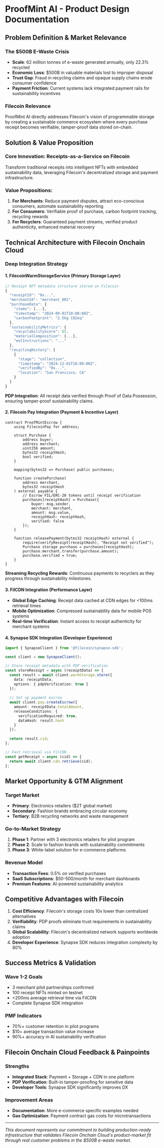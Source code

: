 # ProofMint AI - Product Design Documentation


## Problem Definition & Market Relevance

### The $500B E-Waste Crisis
- **Scale**: 62 million tonnes of e-waste generated annually, only 22.3% recycled
- **Economic Loss**: $500B in valuable materials lost to improper disposal
- **Trust Gap**: Fraud in recycling claims and opaque supply chains erode consumer confidence
- **Payment Friction**: Current systems lack integrated payment rails for sustainability incentives

### Filecoin Relevance
ProofMint AI directly addresses Filecoin's vision of programmable storage by creating a sustainable commerce ecosystem where every purchase receipt becomes verifiable, tamper-proof data stored on-chain.

## Solution & Value Proposition

### Core Innovation: Receipts-as-a-Service on Filecoin
Transform traditional receipts into intelligent NFTs with embedded sustainability data, leveraging Filecoin's decentralized storage and payment infrastructure.

### Value Propositions:
1. **For Merchants**: Reduce payment disputes, attract eco-conscious consumers, automate sustainability reporting
2. **For Consumers**: Verifiable proof of purchase, carbon footprint tracking, recycling rewards
3. **For Recyclers**: Guaranteed payment streams, verified product authenticity, enhanced material recovery

## Technical Architecture with Filecoin Onchain Cloud

### Deep Integration Strategy

#### 1. FilecoinWarmStorageService (Primary Storage Layer)
```javascript
// Receipt NFT metadata structure stored on Filecoin
{
  "receiptId": "0x...",
  "merchantId": "merchant_001",
  "purchaseData": {
    "items": [...],
    "timestamp": "2024-09-01T10:00:00Z",
    "carbonFootprint": "2.5kg CO2eq"
  },
  "sustainabilityMetrics": {
    "recyclabilityScore": 85,
    "materialComposition": {...},
    "eolInstructions": "..."
  },
  "recyclingHistory": [
    {
      "stage": "collection",
      "timestamp": "2024-12-01T10:00:00Z",
      "verifiedBy": "0x...",
      "location": "San Francisco, CA"
    }
  ]
}
```

**PDP Integration**: All receipt data verified through Proof of Data Possession, ensuring tamper-proof sustainability claims.

#### 2. Filecoin Pay Integration (Payment & Incentive Layer)
```solidity
contract ProofMintEscrow {
    using FilecoinPay for address;
    
    struct Purchase {
        address buyer;
        address merchant;
        uint256 amount;
        bytes32 receiptHash;
        bool verified;
    }
    
    mapping(bytes32 => Purchase) public purchases;
    
    function createPurchase(
        address merchant,
        bytes32 receiptHash
    ) external payable {
        // Escrow FIL/ERC-20 tokens until receipt verification
        purchases[receiptHash] = Purchase({
            buyer: msg.sender,
            merchant: merchant,
            amount: msg.value,
            receiptHash: receiptHash,
            verified: false
        });
    }
    
    function releasePayment(bytes32 receiptHash) external {
        require(verifyReceipt(receiptHash), "Receipt not verified");
        Purchase storage purchase = purchases[receiptHash];
        purchase.merchant.transfer(purchase.amount);
        purchase.verified = true;
    }
}
```

**Streaming Recycling Rewards**: Continuous payments to recyclers as they progress through sustainability milestones.

#### 3. FilCDN Integration (Performance Layer)
- **Global Edge Caching**: Receipt data cached at CDN edges for <100ms retrieval times
- **Mobile Optimization**: Compressed sustainability data for mobile POS systems
- **Real-time Verification**: Instant access to receipt authenticity for merchant systems

#### 4. Synapse SDK Integration (Developer Experience)
```typescript
import { SynapseClient } from '@filecoin/synapse-sdk';

const client = new SynapseClient();

// Store receipt metadata with PDP verification
const storeReceipt = async (receiptData) => {
  const result = await client.warmStorage.store({
    data: receiptData,
    options: { pdpVerification: true }
  });
  
  // Set up payment escrow
  await client.pay.createEscrow({
    amount: receiptData.totalAmount,
    releaseConditions: {
      verificationRequired: true,
      dataHash: result.hash
    }
  });
  
  return result.cid;
};

// Fast retrieval via FilCDN
const getReceipt = async (cid) => {
  return await client.cdn.retrieve(cid);
};
```

## Market Opportunity & GTM Alignment

### Target Market
- **Primary**: Electronics retailers ($2T global market)
- **Secondary**: Fashion brands embracing circular economy
- **Tertiary**: B2B recycling networks and waste management

### Go-to-Market Strategy
1. **Phase 1**: Partner with 3 electronics retailers for pilot program
2. **Phase 2**: Scale to fashion brands with sustainability commitments  
3. **Phase 3**: White-label solution for e-commerce platforms

### Revenue Model
- **Transaction Fees**: 0.5% on verified purchases
- **SaaS Subscriptions**: $50-500/month for merchant dashboards
- **Premium Features**: AI-powered sustainability analytics

## Competitive Advantages with Filecoin

1. **Cost Efficiency**: Filecoin's storage costs 10x lower than centralized alternatives
2. **Verifiability**: PDP proofs eliminate trust requirements in sustainability claims
3. **Global Scalability**: Filecoin's decentralized network supports worldwide adoption
4. **Developer Experience**: Synapse SDK reduces integration complexity by 80%

## Success Metrics & Validation

### Wave 1-2 Goals
- 3 merchant pilot partnerships confirmed
- 100 receipt NFTs minted on testnet
- <200ms average retrieval time via FilCDN
- Complete Synapse SDK integration

### PMF Indicators
- 70%+ customer retention in pilot programs  
- $10+ average transaction value increase
- 90%+ accuracy in AI sustainability verification

## Filecoin Onchain Cloud Feedback & Painpoints

### Strengths
- **Integrated Stack**: Payment + Storage + CDN in one platform
- **PDP Verification**: Built-in tamper-proofing for sensitive data
- **Developer Tools**: Synapse SDK significantly improves DX

### Improvement Areas
- **Documentation**: More e-commerce specific examples needed
- **Gas Optimization**: Payment contract gas costs for microtransactions

---

*This document represents our commitment to building production-ready infrastructure that validates Filecoin Onchain Cloud's product-market fit through real customer problems in the $500B e-waste market.*